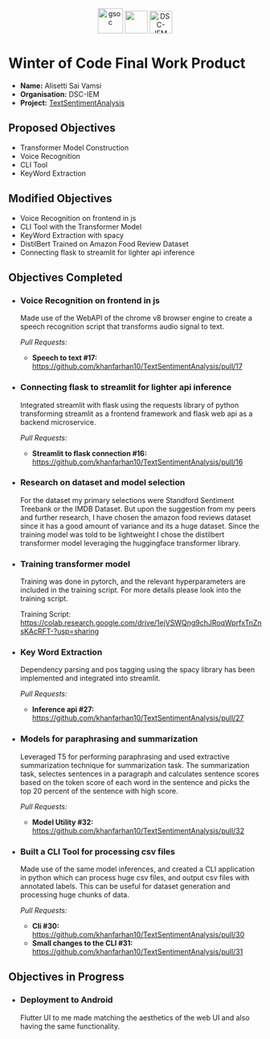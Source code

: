 <center><a href="https://winterofcode.com/"><img src="https://camo.githubusercontent.com/c73f77959233a8adb69f3dee7bbb3ba5e016f4239c7496c82538cc60c984f56e/68747470733a2f2f77696e7465726f66636f64652e636f6d2f7374617469632f6d656469612f6f72672d6c6f676f2e39333564376634382e706e67" alt="gsoc" height="50"/></a>
<a href="https://www.python.org/"><img src="https://www.python.org/static/community_logos/python-logo.png" height="45"/></a>
<a href="https://fury.gl/latest/community.html"><img src="https://raw.githubusercontent.com/divyake/Cysec-Hacktoberfest/dcc84465cfcff73981f8fcb5c8fe3b1710c007e1/assets/logo.svg" alt="DSC-IEM" height="45"/></a>
</center>

# Winter of Code Final Work Product
* **Name:** Alisetti Sai Vamsi
* **Organisation:** DSC-IEM
* **Project:** [TextSentimentAnalysis](https://github.com/khanfarhan10/TextSentimentAnalysis)

## Proposed Objectives
* Transformer Model Construction
* Voice Recognition
* CLI Tool
* KeyWord Extraction

## Modified Objectives
* Voice Recognition on frontend in js
* CLI Tool with the Transformer Model
* KeyWord Extraction with spacy
* DistilBert Trained on Amazon Food Review Dataset
* Connecting flask to streamlit for lighter api inference

## Objectives Completed
* ### Voice Recognition on frontend in js

  Made use of the WebAPI of the chrome v8 browser engine to create a speech recognition script that transforms audio signal to text.

  *Pull Requests:*
  * **Speech to text #17:** https://github.com/khanfarhan10/TextSentimentAnalysis/pull/17

* ### Connecting flask to streamlit for lighter api inference

  Integrated streamlit with flask using the requests library of python transforming streamlit as a frontend framework and flask web api as a backend microservice.

  *Pull Requests:*
  * **Streamlit to flask connection #16:** https://github.com/khanfarhan10/TextSentimentAnalysis/pull/16

* ### Research on dataset and model selection
    
  For the dataset my primary selections were Standford Sentiment Treebank or the IMDB Dataset. But upon the suggestion from my peers and further research, I have chosen the amazon food reviews dataset since it has a good amount of variance and its a huge dataset.
  Since the training model was told to be lightweight I chose the distilbert transformer model leveraging the huggingface transformer library.  

* ### Training transformer model
  
  Training was done in pytorch, and the relevant hyperparameters are included in the training script. For more details please look into the training script.
  
  Training Script: https://colab.research.google.com/drive/1ejVSWQng9chJRoqWprfxTnZnsKAcRFT-?usp=sharing

* ### Key Word Extraction

  Dependency parsing and pos tagging using the spacy library has been implemented and integrated into streamlit.

  *Pull Requests:*
  * **Inference api #27:** https://github.com/khanfarhan10/TextSentimentAnalysis/pull/27


* ### Models for paraphrasing and summarization

  Leveraged T5 for performing paraphrasing and used extractive summarization technique for summarization task. The summarization task, selectes sentences in a paragraph and calculates sentence scores based on the token score of each word in the sentence and picks the top 20 percent of the sentence with high score.

  *Pull Requests:*
  * **Model Utility #32:** https://github.com/khanfarhan10/TextSentimentAnalysis/pull/32

* ### Built a CLI Tool for processing csv files

  Made use of the same model inferences, and created a CLI application in python which can process huge csv files, and output csv files with annotated labels. This can be useful for dataset generation and processing huge chunks of data.

  *Pull Requests:*
  * **Cli #30:** https://github.com/khanfarhan10/TextSentimentAnalysis/pull/30
  * **Small changes to the CLI #31:** https://github.com/khanfarhan10/TextSentimentAnalysis/pull/31
  

## Objectives in Progress

* ### Deployment to Android
  Flutter UI to me made matching the aesthetics of the web UI and also having the same functionality.



